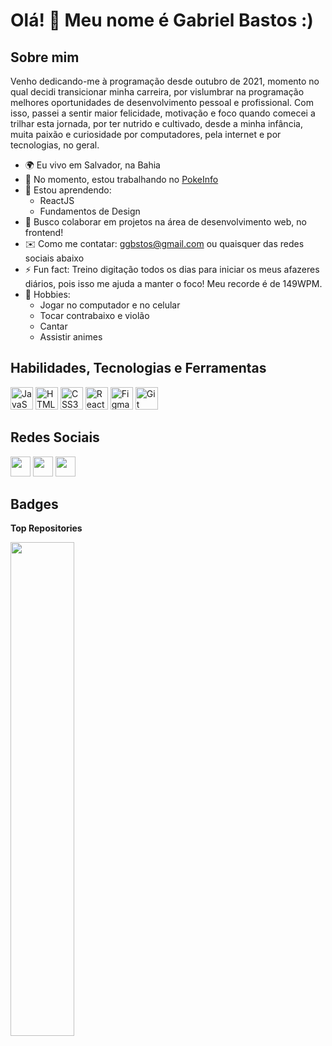 Olá! 👋 Meu nome é Gabriel Bastos :)
===============================

## Sobre mim

Venho dedicando-me à programação desde outubro de 2021, momento no qual decidi transicionar minha carreira, por vislumbrar na programação melhores oportunidades de desenvolvimento pessoal e profissional. Com isso, passei a sentir maior felicidade, motivação e foco quando comecei a trilhar esta jornada, por ter nutrido e cultivado, desde a minha infância, muita paixão e curiosidade por computadores, pela internet e por tecnologias, no geral.

- 🌍 Eu vivo em Salvador, na Bahia
- 🚀 No momento, estou trabalhando no [PokeInfo](http://github.com/bastie1/Pokeinfo)
- 🧠 Estou aprendendo:
  - ReactJS
  - Fundamentos de Design
- 👯 Busco colaborar em projetos na área de desenvolvimento web, no frontend!
- ✉️ Como me contatar: [ggbstos@gmail.com](mailto:ggbstos@gmail.com) ou quaisquer das redes sociais abaixo
- ⚡ Fun fact: Treino digitação todos os dias para iniciar os meus afazeres diários, pois isso me ajuda a manter o foco! Meu recorde é de 149WPM.
- 🎲 Hobbies:
  - Jogar no computador e no celular
  - Tocar contrabaixo e violão
  - Cantar
  - Assistir animes

## Habilidades, Tecnologias e Ferramentas

<p align="left">
  <a href="https://developer.mozilla.org/en-US/docs/Web/JavaScript" target="_blank" rel="noreferrer"><img src="https://raw.githubusercontent.com/danielcranney/readme-generator/main/public/icons/skills/javascript-colored.svg" width="36" height="36" alt="JavaScript" /></a>
  <a href="https://developer.mozilla.org/en-US/docs/Glossary/HTML5" target="_blank" rel="noreferrer"><img src="https://raw.githubusercontent.com/danielcranney/readme-generator/main/public/icons/skills/html5-colored.svg" width="36" height="36" alt="HTML5" /></a>
  <a href="https://www.w3.org/TR/CSS/#css" target="_blank" rel="noreferrer"><img src="https://raw.githubusercontent.com/danielcranney/readme-generator/main/public/icons/skills/css3-colored.svg" width="36" height="36" alt="CSS3" /></a>
  <a href="https://reactjs.org/" target="_blank" rel="noreferrer"><img src="https://raw.githubusercontent.com/danielcranney/readme-generator/main/public/icons/skills/react-colored.svg" width="36" height="36" alt="React" /></a>
  <a href="https://www.figma.com/" target="_blank" rel="noreferrer"><img src="https://raw.githubusercontent.com/danielcranney/readme-generator/main/public/icons/skills/figma-colored.svg" width="36" height="36" alt="Figma" /></a>
  <a href="https://git-scm.com" target="_blank" rel="noreferrer"><img src="https://upload.wikimedia.org/wikipedia/commons/3/3f/Git_icon.svg" width="36" height="36" alt="Git" /></a>
</p>
                    
## Redes Sociais                  
                  
<p align="left">                          
  <a href="https://discord.com/users/bastiel#7065" target="_blank" rel="noreferrer"><img src="https://raw.githubusercontent.com/danielcranney/readme-generator/main/public/icons/socials/discord.svg" width="32" height="32" /></a>
  <a href="https://www.github.com/bastie1" target="_blank" rel="noreferrer"><img src="https://raw.githubusercontent.com/danielcranney/readme-generator/main/public/icons/socials/github-dark.svg" width="32" height="32" /></a>
  <a href="https://www.linkedin.com/in/gbstos" target="_blank" rel="noreferrer"><img src="https://raw.githubusercontent.com/danielcranney/readme-generator/main/public/icons/socials/linkedin.svg" width="32" height="32" /></a>
</p>
                      
## Badges

<b>Top Repositories</b>
<div width="100%" align="center"><a href="https://github.com/bastie1/pokeinfo" align="left"><img align="left" width="45%" src="https://github-readme-stats.vercel.app/api/pin/?username=bastie1&repo=pokeinfo&title_color=facc15&text_color=ffffff&icon_color=64748b&bg_color=1c1917&hide_border=true&locale=en" /></a></div><br /><br /><br /><br /><br /><br /><br />
